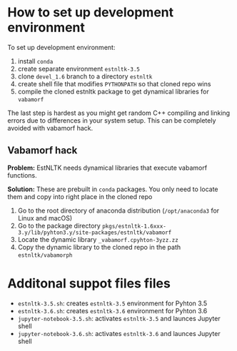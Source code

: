 # How to set up development environment

To set up development environment:

1. install `conda` 
2. create separate environment `estnltk-3.5`
3. clone `devel_1.6` branch to a directory `estnltk`
4. create shell file that modifies `PYTHONPATH` so that cloned repo wins
5. compile the cloned estnltk package to get dynamical libraries for `vabamorf`

The last step is hardest as you might get random C++ compiling and linking errors due to differences in your system setup. This can be completely avoided with vabamorf hack.

## Vabamorf hack

**Problem:** EstNLTK needs dynamical libraries that execute vabamorf functions. 

**Solution:** These are prebuilt in `conda` packages. 
You only need to locate them and copy into right place in the cloned repo

1. Go to the root directory of anaconda distribution (`/opt/anaconda3` for Linux and macOS)
2. Go to the package directory `pkgs/estnltk-1.6xxx-3.y/lib/pyhton3.y/site-packages/estnltk/vabamorf`
3. Locate the dynamic library `_vabamorf.cpyhton-3yzz.zz`
4. Copy the dynamic library to the cloned repo in the path `estnltk/vabamorph`      
 

# Additonal suppot files files

* `estnltk-3.5.sh`: creates `estnltk-3.5` environment for Pyhton 3.5
* `estnltk-3.6.sh`: creates `estnltk-3.6` environment for Pyhton 3.6
* `jupyter-notebook-3.5.sh`: activates `estnltk-3.5` and launces Jupyter shell
* `jupyter-notebook-3.6.sh`: activates `estnltk-3.6` and launces Jupyter shell
